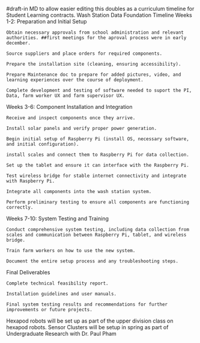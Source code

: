 #draft-in MD to allow easier editing this doubles as a curriculum timeline for Student Learning contracts. 
Wash Station Data Foundation Timeline
Weeks 1-2: Preparation and Initial Setup

    Obtain necessary approvals from school administration and relevant authorities. ##first meetings for the aproval process were in early december.

    Source suppliers and place orders for required components.

    Prepare the installation site (cleaning, ensuring accessibility).

    Prepare Maintenance doc to prepare for added pictures, video, and learning experiences over the course of deployment.

    Complete development and testing of software needed to suport the PI, Data, farm worker UX and farm supervisor UX.

Weeks 3-6: Component Installation and Integration

    Receive and inspect components once they arrive.

    Install solar panels and verify proper power generation.

    Begin initial setup of Raspberry Pi (install OS, necessary software, and initial configuration).
    
    install scales and connect them to Raspberry Pi for data collection.

    Set up the tablet and ensure it can interface with the Raspberry Pi.

    Test wireless bridge for stable internet connectivity and integrate with Raspberry Pi.

    Integrate all components into the wash station system.

    Perform preliminary testing to ensure all components are functioning correctly.

Weeks 7-10: System Testing and Training

    Conduct comprehensive system testing, including data collection from scales and communication between Raspberry Pi, tablet, and wireless bridge.

    Train farm workers on how to use the new system.

    Document the entire setup process and any troubleshooting steps.

Final Deliverables

    Complete technical feasibility report.

    Installation guidelines and user manuals.

    Final system testing results and recommendations for further improvements or future projects.
  Hexapod robots will be set up as part of the upper division class on hexapod robots. 
  Sensor Clusters will be setup in spring as part of Undergraduate Research with Dr. Paul Pham
